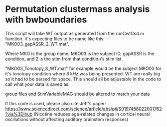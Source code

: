 # Permutation clustermass analysis with bwboundaries

This script will take WT output as generated from the runCwtCsd.m function. It's expecting files to be name like this: "MKO03_gapASSR_2_WT.mat". 

Where MKO is the group name, MKO03 is the subject ID, gapASSR is the condition, and 2 is the stim from that condition's stim list.

"MKO03_Tonotopy_8_WT.mat" for example would be the subject MKO03 for it's tonotopy condition where 8 kHz was being presented. WT are really big so it had to be parsed for space. This should all be adjustable in the code to call what your data is saved as. 

group files and StimVariableMAG should be altered to match your data

If this code is used, please also cite Jeff's paper: https://www.sciencedirect.com/science/article/abs/pii/S0197458022001762?via%3Dihub (Nicotine reduces age-related changes in cortical neural oscillations without affecting auditory brainstem responses)
